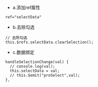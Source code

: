 - a.添加ref属性
```
ref="selectData"
```
- b.去除勾选 
```  
// 去除勾选
this.$refs.selectData.clearSelection();
```  
- c.数据绑定
```
handleSelectionChange(val) {
  // console.log(val);
  this.selectData = val;
  // this.$emit("proSelect",val);
},
```
